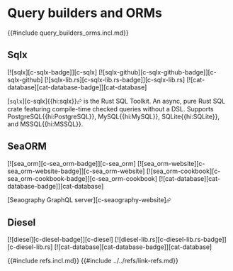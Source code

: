 # Query builders and ORMs

{{#include query_builders_orms.incl.md}}

## Sqlx

[![sqlx][c-sqlx-badge]][c-sqlx]  [![sqlx-github][c-sqlx-github-badge]][c-sqlx-github]  [![sqlx-lib.rs][c-sqlx-lib.rs-badge]][c-sqlx-lib.rs]  [![cat-database][cat-database-badge]][cat-database]

[`sqlx`][c-sqlx]{{hi:sqlx}}⮳ is the Rust SQL Toolkit. An async, pure Rust SQL crate featuring compile-time checked queries without a DSL. Supports PostgreSQL{{hi:PostgreSQL}}, MySQL{{hi:MySQL}}, SQLite{{hi:SQLite}}, and MSSQL{{hi:MSSQL}}.

## SeaORM

[![sea_orm][c-sea_orm-badge]][c-sea_orm]  [![sea_orm-website][c-sea_orm-website-badge]][c-sea_orm-website]  [![sea_orm-cookbook][c-sea_orm-cookbook-badge]][c-sea_orm-cookbook]  [![cat-database][cat-database-badge]][cat-database]

[Seaography GraphQL server][c-seaography-website]⮳

## Diesel

[![diesel][c-diesel-badge]][c-diesel]  [![diesel-lib.rs][c-diesel-lib.rs-badge]][c-diesel-lib.rs]  [![cat-database][cat-database-badge]][cat-database]

{{#include refs.incl.md}}
{{#include ../../refs/link-refs.md}}
